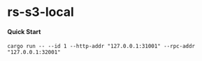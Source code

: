 # rs-s3-local

#### Quick Start
```shell
cargo run -- --id 1 --http-addr "127.0.0.1:31001" --rpc-addr "127.0.0.1:32001"
```

